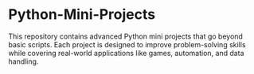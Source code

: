 # Python-Mini-Projects
This repository contains advanced Python mini projects that go beyond basic scripts. Each project is designed to improve problem-solving skills while covering real-world applications like games, automation, and data handling.
